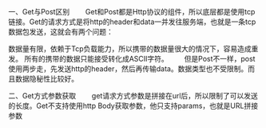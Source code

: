 一、Get与Post区别
  Get和Post都是Http协议的组件，所以底层都是使用tcp链接。Get的请求方式是将http的header和data一并发往服务端，也就是一条tcp数据包发送，这就会有两个问题：

数据量有限，依赖于Tcp负载能力，所以携带的数据量很大的情况下，容易造成重发。
所有的携带的数据只能接受转化成ASCII字符。
  但是Post不一样，post使用两步走，先发送http的header，然后再传输data。数据类型也不受限制。而且数据隐秘性比较好。

二、Get方式参数获取
  get请求方式参数是拼接在url后，所以限制了可以发送的长度。Get不支持使用http Body获取参数，他只支持params，也就是URL拼接参数

